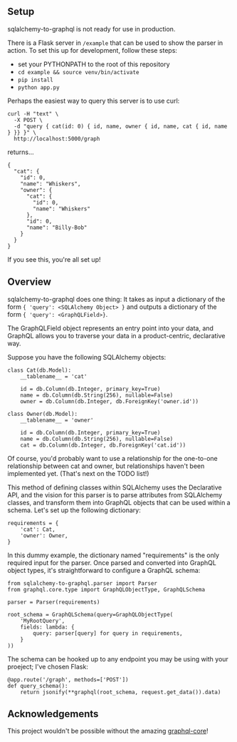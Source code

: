 ## Setup

sqlalchemy-to-graphql is not ready for use in production.

There is a Flask server in `/example` that can be used to show the parser in action. To set this up for development, follow these steps:
* set your PYTHONPATH to the root of this repository
* `cd example && source venv/bin/activate`
* `pip install`
* `python app.py`

Perhaps the easiest way to query this server is to use curl:

```
curl -H "text" \
  -X POST \
  -d "query { cat(id: 0) { id, name, owner { id, name, cat { id, name } }} }" \
  http://localhost:5000/graph
```

returns...

```
{
  "cat": {
    "id": 0,
    "name": "Whiskers",
    "owner": {
      "cat": {
        "id": 0,
        "name": "Whiskers"
      },
      "id": 0,
      "name": "Billy-Bob"
    }
  }
}
```

If you see this, you're all set up!

## Overview

sqlalchemy-to-graphql does one thing: It takes as input a dictionary of the form ```{ 'query': <SQLAlchemy Object> }``` and outputs a dictionary of the form ```{ 'query': <GraphQLField>}```.

The GraphQLField object represents an entry point into your data, and GraphQL allows you to traverse your data in a product-centric, declarative way.

Suppose you have the following SQLAlchemy objects:

```
class Cat(db.Model):
    __tablename__ = 'cat'

    id = db.Column(db.Integer, primary_key=True)
    name = db.Column(db.String(256), nullable=False)
    owner = db.Column(db.Integer, db.ForeignKey('owner.id'))

class Owner(db.Model):
    __tablename__ = 'owner'

    id = db.Column(db.Integer, primary_key=True)
    name = db.Column(db.String(256), nullable=False)
    cat = db.Column(db.Integer, db.ForeignKey('cat.id'))
```

Of course, you'd probably want to use a relationship for the one-to-one relationship between cat and owner, but relationships haven't been implemented yet. (That's next on the TODO list!)

This method of defining classes within SQLAlchemy uses the Declarative API, and the vision for this parser is to parse attributes from SQLAlchemy classes, and transform them into GraphQL objects that can be used within a schema. Let's set up the following dictionary:

```
requirements = {
    'cat': Cat,
    'owner': Owner,
}
```

In this dummy example, the dictionary named "requirements" is the only required input for the parser. Once parsed and converted into GraphQL object types, it's straightforward to configure a GraphQL schema:

```
from sqlalchemy-to-graphql.parser import Parser
from graphql.core.type import GraphQLObjectType, GraphQLSchema

parser = Parser(requirements)

root_schema = GraphQLSchema(query=GraphQLObjectType(
    'MyRootQuery',
    fields: lambda: {
        query: parser[query] for query in requirements,
    }
))
```

The schema can be hooked up to any endpoint you may be using with your proeject; I've chosen Flask:

```
@app.route('/graph', methods=['POST'])
def query_schema():
    return jsonify(**graphql(root_schema, request.get_data()).data)
```

## Acknowledgements

This project wouldn't be possible without the amazing [graphql-core](https://github.com/graphql-python/graphql-core)!

